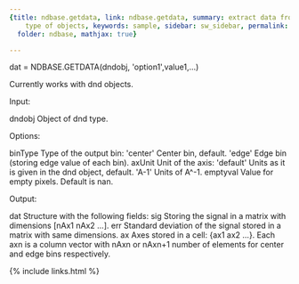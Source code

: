 ```yaml
---
{title: ndbase.getdata, link: ndbase.getdata, summary: extract data from different
    type of objects, keywords: sample, sidebar: sw_sidebar, permalink: ndbase_getdata,
  folder: ndbase, mathjax: true}

---
```

 
dat = NDBASE.GETDATA(dndobj, 'option1',value1,...)
 
Currently works with dnd objects.
 
 
Input:
 
dndobj        Object of dnd type.
 
Options:
 
binType       Type of the output bin:
                  'center'    Center bin, default.
                  'edge'      Edge bin (storing edge value of each bin).
axUnit        Unit of the axis:
                  'default'   Units as it is given in the dnd object,
                              default.
                  'A-1'       Units of A^-1.
emptyval      Value for empty pixels. Default is nan.
 
Output:
 
dat           Structure with the following fields:
                  sig     Storing the signal in a matrix with dimensions
                          [nAx1 nAx2 ...].
                  err     Standard deviation of the signal stored in a
                          matrix with same dimensions.
                  ax      Axes stored in a cell: {ax1 ax2 ...}. Each axn
                          is a column vector with nAxn or nAxn+1 number
                          of elements for center and edge bins
                          respectively.
 

{% include links.html %}
